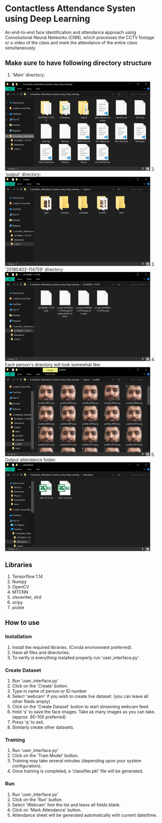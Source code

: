 # Contactless Attendance Systen using Deep Learning

An end-to-end face identification and attendance approach using Convolutional Neural Networks (CNN), which processes the CCTV footage or a video of the class and mark the attendance of the entire class simultaneously.

## Make sure to have following directory structure
1. 'Main' directory:
<img src="https://github.com/prathikprasad/FaceRecogAttendanceCNN/blob/main/images/Screenshot%20(764).png" width="480">
2. 'output' directory:
<img src="https://github.com/prathikprasad/FaceRecogAttendanceCNN/blob/main/images/Screenshot%20(766).png" width="480">
3. '20180402-114759' directory:
<img src="https://github.com/prathikprasad/FaceRecogAttendanceCNN/blob/main/images/Screenshot%20(765).png" width="480">
4. Each person's directory will look somewhat like:
<img src="https://github.com/prathikprasad/FaceRecogAttendanceCNN/blob/main/images/Screenshot%20(767).png" width="480">
5. Output attendance folder:
<img src="https://github.com/prathikprasad/FaceRecogAttendanceCNN/blob/main/images/Screenshot%20(769).png" width="480">

## Libraries
1. Tensorflow 1.14
2. Numpy
3. OpenCV
4. MTCNN
5. xlsxwriter, xlrd
6. scipy
7. pickle

## How to use
### Installation
1. Install the required libraries. (Conda environment preferred).
2. Have all files and directories.
3. To verify is everything installed properly run 'user_interface.py'.
### Create Dataset
1. Run 'user_interface.py'
2. Click on the 'Create' button.
3. Type in name of person or ID number
4. Select 'webcam' if you wish to create live dataset. (you can leave all other fileds empty)
5. Click on the 'Create Dataset' button to start streaming webcam feed.
6. Hold 's' to save the face images. Take as many images as you can take. (approx. 80-100 preferred)
7. Press 'q' to exit.
8. Similarly create other datasets.
### Training
1. Run 'user_interface.py'
2. Click on the 'Train Model' button.
3. Training may take several minutes (depending upon your system configuration).
4. Once training is completed, a 'classifier.pkl' file will be generated.
### Run
1. Run 'user_interface.py'
2. Click on the 'Run' button.
3. Select 'Webcam' fom the list and leave all fields blank.
4. Click on 'Mark Attendance' button.
5. Attendance sheet will be generated automatically with current date/time.
